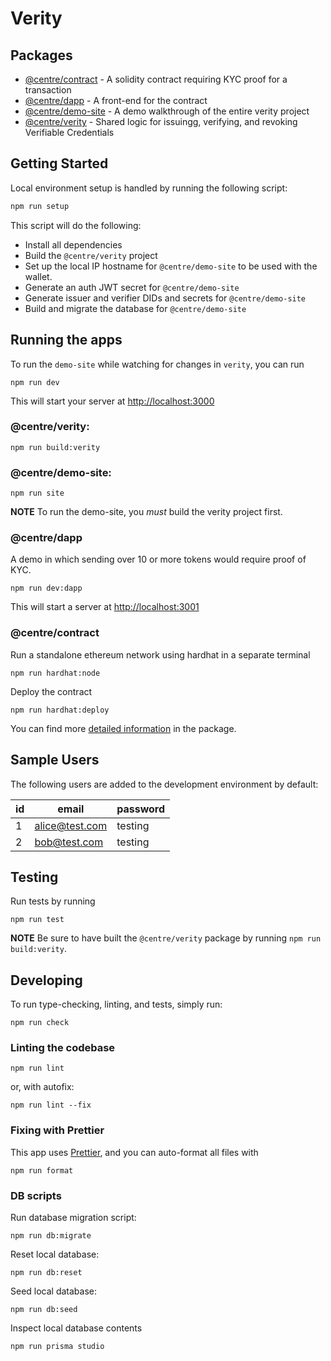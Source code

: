 # Verity

## Packages

- [@centre/contract](./packages/contract) - A solidity contract requiring KYC proof for a transaction
- [@centre/dapp](./packages/dapp) - A front-end for the contract
- [@centre/demo-site](./packages/demo-site) - A demo walkthrough of the entire verity project
- [@centre/verity](./packages/verity) - Shared logic for issuingg, verifying, and revoking Verifiable Credentials

## Getting Started

Local environment setup is handled by running the following script:

```sh
npm run setup
```

This script will do the following:

- Install all dependencies
- Build the `@centre/verity` project
- Set up the local IP hostname for `@centre/demo-site` to be used with the wallet.
- Generate an auth JWT secret for `@centre/demo-site`
- Generate issuer and verifier DIDs and secrets for `@centre/demo-site`
- Build and migrate the database for `@centre/demo-site`

## Running the apps

To run the `demo-site` while watching for changes in `verity`, you can run

```
npm run dev
```

This will start your server at [http://localhost:3000](http://localhost:3000)

### @centre/verity:

```
npm run build:verity
```

### @centre/demo-site:

```
npm run site
```

**NOTE** To run the demo-site, you _must_ build the verity project first.

### @centre/dapp

A demo in which sending over 10 or more tokens would require proof of KYC.

```
npm run dev:dapp
```

This will start a server at [http://localhost:3001](http://localhost:3001)

### @centre/contract

Run a standalone ethereum network using hardhat in a separate terminal

```
npm run hardhat:node
```

Deploy the contract

```
npm run hardhat:deploy
```

You can find more [detailed information](./packages/contract) in the package.

## Sample Users

The following users are added to the development environment by default:

| id  | email          | password |
| --- | -------------- | -------- |
| 1   | alice@test.com | testing  |
| 2   | bob@test.com   | testing  |

## Testing

Run tests by running

```
npm run test
```

**NOTE** Be sure to have built the `@centre/verity` package by running `npm run build:verity`.

## Developing

To run type-checking, linting, and tests, simply run:

```
npm run check
```

### Linting the codebase

```
npm run lint
```

or, with autofix:

```
npm run lint --fix
```

### Fixing with Prettier

This app uses [Prettier](https://prettier.io), and you can auto-format all files with

```
npm run format
```

### DB scripts

Run database migration script:

```
npm run db:migrate
```

Reset local database:

```
npm run db:reset
```

Seed local database:

```
npm run db:seed
```

Inspect local database contents

```
npm run prisma studio
```
